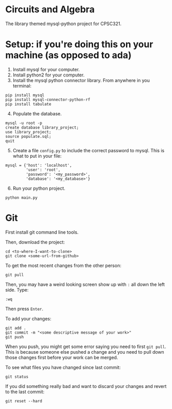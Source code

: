 # Circuits and Algebra

The library themed mysql-python project for CPSC321.

# Setup: if you're doing this on your machine (as opposed to ada)
1. Install mysql for your computer.
2. Install python2 for your computer.
3. Install the mysql python connector library. From anywhere in you terminal:
```
pip install mysql
pip install mysql-connector-python-rf
pip install tabulate
```
4. Populate the database.
```
mysql -u root -p
create database library_project;
use library_project;
source populate.sql;
quit
```
5. Create a file `config.py` to include the correct password to mysql. This is what to put in your file:
```
mysql = {'host': 'localhost',
         'user': 'root',
         'password': '<my_password>',
         'database': '<my_database>'}
```
6. Run your python project.
```
python main.py
```

# Git
First install git command line tools.

Then, download the project:
```
cd <to-where-I-want-to-clone>
git clone <some-url-from-github>
```

To get the most recent changes from the other person:
```
git pull
```
Then, you may have a weird looking screen show up with `:` all down the left side.
Type:
```
:wq
```
Then press `Enter`.

To add your changes:
```
git add .
git commit -m "<some descriptive message of your work>"
git push
```
When you push, you might get some error saying you need to first `git pull`.
This is because someone else pushed a change and you need to pull down those changes first before your work can be merged.

To see what files you have changed since last commit:
```
git status
```

If you did something really bad and want to discard your changes and revert to the last commit:
```
git reset --hard
```

